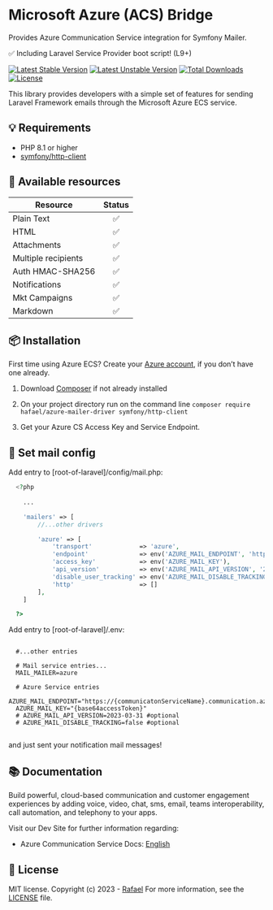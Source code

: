 # Microsoft Azure (ACS) Bridge

Provides Azure Communication Service integration for Symfony Mailer.

✅ Including Laravel Service Provider boot script! (L9+)

[![Latest Stable Version](http://poser.pugx.org/hafael/azure-mailer-driver/v)](https://packagist.org/packages/hafael/azure-mailer-driver)
[![Latest Unstable Version](http://poser.pugx.org/hafael/azure-mailer-driver/v/unstable)](https://packagist.org/packages/hafael/azure-mailer-driver)
[![Total Downloads](http://poser.pugx.org/hafael/azure-mailer-driver/downloads)](https://packagist.org/packages/hafael/azure-mailer-driver)
[![License](http://poser.pugx.org/hafael/azure-mailer-driver/license)](https://packagist.org/packages/hafael/azure-mailer-driver)

This library provides developers with a simple set of features for sending Laravel Framework emails through the Microsoft Azure ECS service.


## 💡 Requirements

- PHP 8.1 or higher
- [symfony/http-client](https://github.com/symfony/http-client)


## 🧩 Available resources

| Resource             | Status   |
| -------------------- | :------: |
| Plain Text           | ✅  |
| HTML                 | ✅  |
| Attachments          | ✅  |
| Multiple recipients  | ✅  |
| Auth HMAC-SHA256     | ✅  |
| Notifications        | ✅  |
| Mkt Campaigns        | ✅  |
| Markdown             | ✅  |

## 📦 Installation 

First time using Azure ECS? Create your [Azure account](https://azure.com), if you don’t have one already.

1. Download [Composer](https://getcomposer.org/doc/00-intro.md) if not already installed

2. On your project directory run on the command line
`composer require hafael/azure-mailer-driver symfony/http-client`

3. Get your Azure CS Access Key and Service Endpoint.


## 🌟 Set mail config
  
Add entry to [root-of-laravel]/config/mail.php:
  
```php
  <?php
    
    ...

    'mailers' => [
        //...other drivers

        'azure' => [
            'transport'             => 'azure',
            'endpoint'              => env('AZURE_MAIL_ENDPOINT', 'https://{communicatonServiceName}.communication.azure.com'),
            'access_key'            => env('AZURE_MAIL_KEY'),
            'api_version'           => env('AZURE_MAIL_API_VERSION', '2023-03-31'),
            'disable_user_tracking' => env('AZURE_MAIL_DISABLE_TRACKING', false),
            'http'                  => []
        ],
    ]

  ?>
```

Add entry to [root-of-laravel]/.env:
  
```text 
  
  #...other entries

  # Mail service entries... 
  MAIL_MAILER=azure
  
  # Azure Service entries
  AZURE_MAIL_ENDPOINT="https://{communicatonServiceName}.communication.azure.com"
  AZURE_MAIL_KEY="{base64accessToken}"
  # AZURE_MAIL_API_VERSION=2023-03-31 #optional
  # AZURE_MAIL_DISABLE_TRACKING=false #optional
  
```


and just sent your notification mail messages!


## 📚 Documentation 

Build powerful, cloud-based communication and customer engagement experiences by adding voice, video, chat, sms, email, teams interoperability, call automation, and telephony to your apps.

Visit our Dev Site for further information regarding:
 - Azure Communication Service Docs: [English](https://learn.microsoft.com/en-us/azure/communication-services/)


## 📜 License 

MIT license. Copyright (c) 2023 - [Rafael](https://github.com/hafael)
For more information, see the [LICENSE](https://github.com/hafael/azure-mailer-driver/blob/main/LICENSE) file.